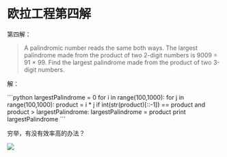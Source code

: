 # 欧拉工程第四解

<p>第四解：</p>

<blockquote><p>A palindromic number reads the same both ways. The largest palindrome made from the product of two 2-digit numbers is 9009 = 91 × 99.
Find the largest palindrome made from the product of two 3-digit numbers.</p></blockquote>

<p>解：</p>

<p>
```python
largestPalindrome = 0
for i in range(100,1000):
    for j in range(100,1000):
        product = i * j
        if int(str(product)[::-1]) == product and product > largestPalindrome:
            largestPalindrome = product
print largestPalindrome
```
</p>


<p>穷举，有没有效率高的办法？</p>

<p><a href="http://picasaweb.google.com/lh/photo/L1O4_C06B1wqUYys6WdzjQ"><img src="http://lh5.ggpht.com/lenin.lee/SP8j5zDSfaI/AAAAAAAAAjI/oq1cJ0N19q0/s400/project_euler_problem_004.png" /></a></p>

